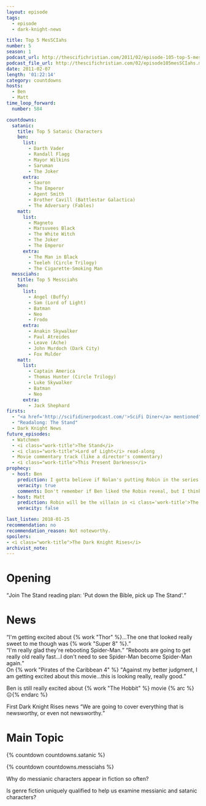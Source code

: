 ```yaml
---
layout: episode
tags:
  - episode
  - dark-knight-news

title: Top 5 MesSCIahs
number: 5
season: 1
podcast_url: http://thescifichristian.com/2011/02/episode-105-top-5-messciahs/
podcast_file_url: http://thescifichristian.com/02/episode105mesSCIahs.mp3
date: 2011-02-07
length: '01:22:14'
category: countdowns
hosts:
  - Ben
  - Matt
time_loop_forward: 
  number: 584

countdowns:
  satanic:
    title: Top 5 Satanic Characters
    ben:
      list:
        - Darth Vader
        - Randall Flagg
        - Mayor Wilkins
        - Saruman
        - The Joker
      extra:
        - Sauron
        - The Emperor
        - Agent Smith
        - Brother Cavill (Battlestar Galactica)
        - The Adversary (Fables)
    matt: 
      list:
        - Magneto
        - Marsuvees Black
        - The White Witch 
        - The Joker
        - The Emperor 
      extra:
        - The Man in Black
        - Teeleh (Circle Trilogy)
        - The Cigarette-Smoking Man
  messciahs:
    title: Top 5 Messciahs
    ben:
      list:
        - Angel (Buffy)
        - Sam (Lord of Light)
        - Batman
        - Neo
        - Frodo
      extra:
        - Anakin Skywalker
        - Paul Atreides
        - Leave (Ache)
        - John Murdoch (Dark City)
        - Fox Mulder
    matt: 
      list:
        - Captain America
        - Thomas Hunter (Circle Trilogy)
        - Luke Skywalker
        - Batman
        - Neo
      extra:
        - Jack Shephard
firsts: 
  - "<a href='http://scifidinerpodcast.com/'>SciFi Diner</a> mentioned"
  - "Readalong: The Stand"
  - Dark Knight News
future_episodes: 
  - Watchmen
  - <i class="work-title">The Stand</i>
  - <i class="work-title">Lord of Light</i> read-along
  - Movie commentary track (like a director's commentary)
  - <i class="work-title">This Present Darkness</i>
prophecy:
  - host: Ben
    prediction: I gotta believe if Nolan's putting Robin in the series, he has a really good way of doing it.
    veracity: true
    comments: Don't remember if Ben liked the Robin reveal, but I think it worked.
  - host: Matt
    prediction: Robin will be the villain in <i class='work-title'>The Dark Knight Rises</i>
    veracity: false

last_listen: 2018-01-25
recommendation: no
recommendation_reason: Not noteworthy.
spoilers:
- <i class="work-title">The Dark Knight Rises</i>
archivist_note: 
---
```

# Opening
<div class="quote">
<q class="matt">Join The Stand reading plan: 'Put down the Bible, pick up The Stand'.</q>
</div>

# News
<div class="quote">
<q class="ben">I'm getting excited about {% work "Thor" %}...The one that looked really sweet to me though was {% work "Super 8" %}.</q>
</div>

<div class="quote">
<q class="ben">I'm really glad they're rebooting Spider-Man.</q>
<q class="matt">Reboots are going to get really old really fast...I don't need to see Spider-Man become Spider-Man again.</q>
</div>

<div class="quote">
  <span class="quote-context is-size-6">On {% work "Pirates of the Caribbean 4" %}</span>
  <q class="ben">Against my better judgment, I am getting excited about this movie...this is looking really, really good.</q>
</div>

Ben is still really excited about {% work "The Hobbit" %} movie {% arc %}☹️{% endarc %}

First Dark Knight Rises news <q class="ben inline">We are going to cover everything that is newsworthy, or even not newsworthy.</q>

# Main Topic
{% countdown countdowns.satanic %}

{% countdown countdowns.messciahs %}

Why do messianic characters appear in fiction so often? 

Is genre fiction uniquely qualified to help us examine messianic and satanic characters? 
